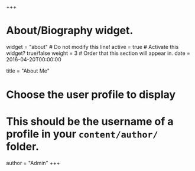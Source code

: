 +++
# About/Biography widget.
widget = "about"  # Do not modify this line!
active = true  # Activate this widget? true/false
weight = 3  # Order that this section will appear in.
date = 2016-04-20T00:00:00

title = "About Me"

# Choose the user profile to display
# This should be the username of a profile in your `content/author/` folder.
author = "Admin"
+++
